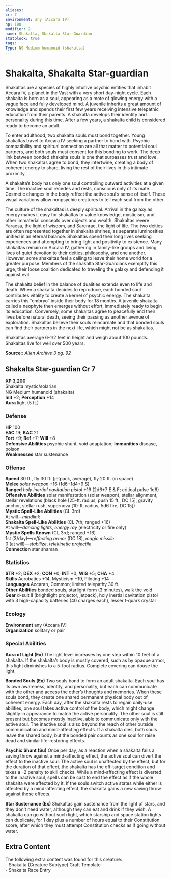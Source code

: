 ```yaml
---
aliases: 
cr: 7
Environment: any (Accara IV)  
hp: 100
modifier: 2
name: Shakalta, Shakalta Star-Guardian
statblock: true
tags: 
Type: NG Medium humanoid (shakalta)  
---
```


# Shakalta, Shakalta Star-guardian

Shakaltas are a species of highly intuitive psychic entities that inhabit Accara IV, a planet in the Vast with a very short day-night cycle. Each shakalta is born as a soul, appearing as a mote of glowing energy with a vague face and fully developed mind. A juvenile inherits a great amount of knowledge and spends their first few years receiving intensive telepathic education from their parents. A shakalta develops their identity and personality during this time. After a few years, a shakalta child is considered ready to become an adult.

To enter adulthood, two shakalta souls must bond together. Young shakaltas travel to Accara IV seeking a partner to bond with. Psychic compatibility and spiritual connection are all that matter to potential soul partners, and both souls must consent for this bonding to work. The deep link between bonded shakalta souls is one that surpasses trust and love. When two shakaltas agree to bond, they intertwine, creating a body of coherent energy to share, living the rest of their lives in this intimate proximity.

A shakalta’s body has only one soul controlling outward activities at a given time. The inactive soul recedes and rests, conscious only of its mate. Cosmetic changes in the body reffect the active soul’s sense of itself. These visual variations allow nonpsychic creatures to tell each soul from the other.

The culture of the shakaltas is deeply spiritual. Arrival in the galaxy as energy makes it easy for shakaltas to value knowledge, mysticism, and other immaterial concepts over objects and wealth. Shakaltas revere Yaraesa, the light of wisdom, and Sarenrae, the light of life. The two deities are often represented together in shakalta shrines, as separate luminosities unified in an eternal balance. Shakaltas spend their long lives seeking experiences and attempting to bring light and positivity to existence. Many shakaltas remain on Accara IV, gathering in family-like groups and living lives of quiet devotion to their deities, philosophy, and one another. However, some shakaltas feel a calling to leave their home world for a greater purpose. Members of the shakalta Star-Guardians exemplify this urge, their loose coalition dedicated to traveling the galaxy and defending it against evil.

The shakalta belief in the balance of dualities extends even to life and death. When a shakalta decides to reproduce, each bonded soul contributes vitality to create a kernel of psychic energy. The shakalta carries this “embryo” inside their body for 18 months. A juvenile shakalta called a neophyte then emerges without effort, immediately ready to begin its education. Conversely, some shakaltas agree to peacefully end their lives before natural death, seeing their passing as another avenue of exploration. Shakaltas believe their souls reincarnate and that bonded souls can find their partners in the next life, which might not be as shakaltas.

Shakaltas average 6-1/2 feet in height and weigh about 100 pounds. Shakaltas live for well over 500 years.



**Source**:: _Alien Archive 3 pg. 92_

## Shakalta Star-guardian Cr 7

**XP 3,200**  
Shakalta mystic/solarian  
NG Medium humanoid (shakalta)  
**Init** +2; **Perception** +14  
**Aura** light (5 ft.)

### Defense

**HP** 100  
**EAC** 19; **KAC** 21  
**Fort** +9; **Ref** +7; **Will** +8  
**Defensive Abilities** psychic shunt, void adaptation; **Immunities** disease, poison  
**Weaknesses** star sustenance

### Offense

**Speed** 30 ft., fly 30 ft. (jetpack, average), fly 20 ft. (in space)  
**Melee** _solar weapon_ +16 (1d6+1d4+9 S)  
**Ranged** _holy inertial cavitation pistol_ +16 (2d6+7 E & F; critical pulse 1d6)  
**Offensive Abilities** solar manifestation (solar weapon), stellar alignment, stellar revelations (black hole \[25-ft. radius, push 15 ft., DC 15\], gravity anchor, stellar rush, supernova \[10-ft. radius, 5d6 fire, DC 15\])  
**Mystic Spell-Like Abilities** (CL 3rd)  
At will—_mindlink_  
**Shakalta Spell-Like Abilities** (CL 7th; ranged +16)  
At will—_dancing lights_, _energy ray_ (electricity or fire only)  
**Mystic Spells Known** (CL 3rd; ranged +16)  
1st (3/day)—_reffecting armor_ (DC 18), _magic missile_  
0 (at will)—_stabilize_, _telekinetic projectile_  
**Connection** star shaman

### Statistics

**STR** +2; **DEX** +2; **CON** +0; **INT** +0; **WIS** +5; **CHA** +4  
**Skills** Acrobatics +14, Mysticism +19, Piloting +14  
**Languages** Accaran, Common; limited telepathy 30 ft.  
**Other Abilities** bonded souls, starlight form (3 minutes), walk the void  
**Gear** d-suit II (brightlight projector, jetpack), holy inertial cavitation pistol with 3 high-capacity batteries (40 charges each), lesser t-quark crystal

### Ecology

**Environment** any (Accara IV)  
**Organization** solitary or pair

### Special Abilities

**Aura of Light (Ex)** The light level increases by one step within 10 feet of a shakalta. If the shakalta’s body is mostly covered, such as by opaque armor, this light diminishes to a 5-foot radius. Complete covering can douse the light.

**Bonded Souls (Ex)** Two souls bond to form an adult shakalta. Each soul has its own awareness, identity, and personality, but each can communicate with the other and access the other’s thoughts and memories. When these souls bond, they create one shared permanent physical body out of coherent energy. Each day, after the shakalta rests to regain daily-use abilities, one soul takes active control of the body, which might change slightly in appearance to match the active personality. The other soul is still present but becomes mostly inactive, able to communicate only with the active soul. The inactive soul is also beyond the reach of other outside communication and mind-affecting effects. If a shakalta dies, both souls leave the shared body, but the bonded pair counts as one soul for raise dead and similar life-restoring effects.

**Psychic Shunt (Su)** Once per day, as a reaction when a shakalta fails a saving throw against a mind-affecting effect, the active soul can divert the effect to the inactive soul. The active soul is unaffected by the effect, but for the duration of that effect, the shakalta has the off-target condition and takes a –2 penalty to skill checks. While a mind-affecting effect is diverted to the inactive soul, spells can be cast to end the effect as if the whole shakalta were affected by it. If the souls switch active states while either is affected by a mind-affecting effect, the shakalta gains a new saving throw against those effects.

**Star Sustenance (Ex)** Shakaltas gain sustenance from the light of stars, and they don’t need water, although they can eat and drink if they wish. A shakalta can go without such light, which starship and space station lights can duplicate, for 1 day plus a number of hours equal to their Constitution score, after which they must attempt Constitution checks as if going without water.

## Extra Content

The following extra content was found for this creature:  
\- Shakalta (Creature Subtype) Graft Template  
\- Shakalta Race Entry

